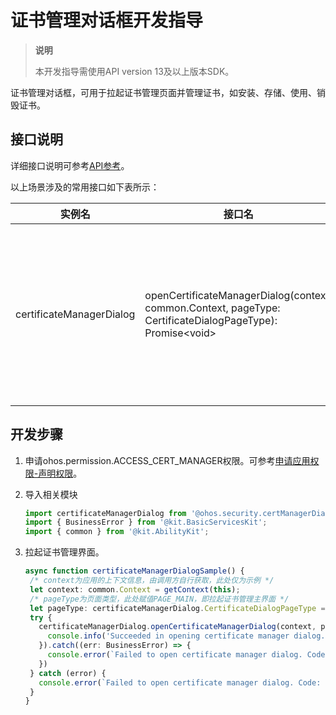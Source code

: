 # 证书管理对话框开发指导

> **说明**
>
> 本开发指导需使用API version 13及以上版本SDK。

证书管理对话框，可用于拉起证书管理页面并管理证书，如安装、存储、使用、销毁证书。


## 接口说明

详细接口说明可参考[API参考](../../reference/apis-device-certificate-kit/js-apis-certManagerDialog.md)。

以上场景涉及的常用接口如下表所示：

| 实例名          | 接口名                                                       | 描述                                         |
| --------------- | ------------------------------------------------------------ | -------------------------------------------- |
| certificateManagerDialog        | openCertificateManagerDialog(context: common.Context, pageType: CertificateDialogPageType): Promise\<void> | 拉起证书管理对话框，显示相应的页面，使用Promise方式异步返回结果 |

## 开发步骤

1. 申请ohos.permission.ACCESS_CERT_MANAGER权限。可参考[申请应用权限-声明权限](../AccessToken/declare-permissions.md)。

2. 导入相关模块

   ```ts
   import certificateManagerDialog from '@ohos.security.certManagerDialog';
   import { BusinessError } from '@kit.BasicServicesKit';
   import { common } from '@kit.AbilityKit';
   ```
3. 拉起证书管理界面。

   ```ts
   async function certificateManagerDialogSample() {
	/* context为应用的上下文信息，由调用方自行获取，此处仅为示例 */
	let context: common.Context = getContext(this);
	/* pageType为页面类型，此处赋值PAGE_MAIN，即拉起证书管理主界面 */
	let pageType: certificateManagerDialog.CertificateDialogPageType = certificateManagerDialog.CertificateDialogPageType.PAGE_MAIN;
	try {
	  certificateManagerDialog.openCertificateManagerDialog(context, pageType).then(() => {
		console.info('Succeeded in opening certificate manager dialog.');
	  }).catch((err: BusinessError) => {
		console.error(`Failed to open certificate manager dialog. Code: ${err.code}, message: ${err.message}`);
	  })
	} catch (error) {
	  console.error(`Failed to open certificate manager dialog. Code: ${error.code}, message: ${error.message}`);
	}
   }
   ```
